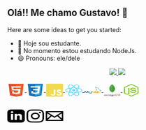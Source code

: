 ## Olá!! Me chamo Gustavo! 👋


Here are some ideas to get you started:

- 🔭 Hoje sou estudante.
- 🌱 No momento estou estudando NodeJs.
- 😄 Pronouns: ele/dele

<div align="center">
  <a href="https://github.com/GustavoMiyagawa">
  <img height="165em" src="https://github-readme-stats.vercel.app/api?username=GustavoMiyagawa&show_icons=true&theme=dark&include_all_commits=true&count_private=true"/>
  <img height="165em" src="https://github-readme-stats.vercel.app/api/top-langs/?username=GustavoMiyagawa&layout=compact&langs_count=7&theme=dark"/>
</div>
  
<div style="display: inline_block"><br>
  <img align="center" alt="Gus-HTML" height="30" width="40" src="https://raw.githubusercontent.com/devicons/devicon/master/icons/html5/html5-original.svg">
  <img align="center" alt="Gus-CSS" height="30" width="40" src="https://raw.githubusercontent.com/devicons/devicon/master/icons/css3/css3-original.svg">
  <img align="center" alt="Gus-Js" height="30" width="40" src="https://raw.githubusercontent.com/devicons/devicon/master/icons/javascript/javascript-plain.svg">
  <img align="center" alt="Gus-React" height="30" width="40" src="https://raw.githubusercontent.com/devicons/devicon/master/icons/react/react-original.svg">
  <img align="center" alt="Gus-MySQL" height="30" width="40" src="https://github.com/devicons/devicon/blob/master/icons/mysql/mysql-original-wordmark.svg">
  <img align="center" alt="Gus-MongoDB" height="30" width="40" src="https://github.com/devicons/devicon/blob/master/icons/mongodb/mongodb-original-wordmark.svg">
  <img align="center" alt="Gus-Nodejs" height="30" width="40" src="https://raw.githubusercontent.com/devicons/devicon/master/icons/nodejs/nodejs-original.svg">
</div>

  ##

<div> 
<a href="https://www.linkedin.com/in/gustavo-miyagawa/" target="_blank"><img align="center" height="30" width="40" src="https://github.com/GustavoMiyagawa/icons/blob/master/linkedIn/linkedIn.svg" target="_blank"></a> 
  <a href="https://www.instagram.com/gustavo_miyagawa/" target="_blank"><img align="center" height="30" width="40" src="https://github.com/GustavoMiyagawa/icons/blob/master/instagram/instagram.svg" target="_blank"></a> 
  <a href = "mailto:miyagawasantos@hotmail.com"><img align="center" height="30" width="40" src="https://github.com/GustavoMiyagawa/icons/blob/master/mail/mail.svg" target="_blank"></a>
</div>
